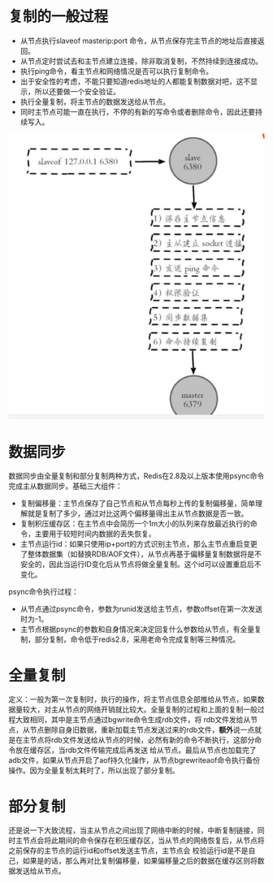 # 复制的一般过程  
- 从节点执行slaveof masterip:port 命令，从节点保存完主节点的地址后直接返回。  
- 从节点定时尝试去和主节点建立连接，除非取消复制，不然持续到连接成功。  
- 执行ping命令，看主节点和网络情况是否可以执行复制命令。  
- 出于安全性的考虑，不能只要知道redis地址的人都能复制数据对吧，这不显示，所以还要做一个安全验证。  
- 执行全量复制，将主节点的数据发送给从节点。  
- 同时主节点可能一直在执行，不停的有新的写命令或者删除命令，因此还要持续写入。  

![主从复制过程](https://github.com/781303842/Mainstudy/blob/master/ALLIMG/%E5%A4%8D%E5%88%B6%E8%BF%87%E7%A8%8B.png)  

# 数据同步  
数据同步由全量复制和部分复制两种方式，Redis在2.8及以上版本使用psync命令完成主从数据同步。基础三大组件：
- 复制偏移量：主节点保存了自己节点和从节点每秒上传的复制偏移量，简单理解就是复制了多少，通过对比这两个偏移量得出主从节点数据是否一致。  
- 复制积压缓存区：在主节点中会简历一个1m大小的队列来存放最近执行的命令，主要用于较短时间内数据的丢失恢复。
- 主节点运行id：如果只使用ip+port的方式识别主节点，那么主节点重启变更了整体数据集（如替换RDB/AOF文件），从节点再基于偏移量复制数据将是不安全的，因此当运行ID变化后从节点将做全量复制。这个id可以设置重启后不变化。

psync命令执行过程：  
- 从节点通过psync命令，参数为runid发送给主节点，参数offset在第一次发送时为-1。
- 主节点根据psync的参数和自身情况来决定回复什么参数给从节点，有全量复制，部分复制，命令低于redis2.8，采用老命令完成复制等三种情况。

# 全量复制  

定义：一般为第一次复制时，执行的操作，将主节点信息全部推给从节点，如果数据量较大，对主从节点的网络开销就比较大。全量复制的过程和上面的复制一般过程大致相同，其中是主节点通过bgwrite命令生成rdb文件，将
rdb文件发给从节点，从节点删除自身旧数据，重新加载主节点发送过来的rdb文件，**额外**说一点就是在主节点将rdb文件发送给从节点的时候，必然有新的命令不断执行，这部分命令放在缓存区，当rdb文件传输完成后再发送
给从节点。最后从节点也加载完了adb文件，如果从节点开启了aof持久化操作，从节点bgrewriteaof命令执行备份操作。因为全量复制太耗时了，所以出现了部分复制。



# 部分复制  

还是说一下大致流程，当主从节点之间出现了网络中断的时候，中断复制链接，同时主节点会将此期间的命令保存在积压缓存区，当从节点的网络恢复后，从节点将之前保存的主节点的运行id和offset发送主节点，主节点会
校验运行id是不是自己，如果是的话，那么再对比复制偏移量，如果偏移量之后的数据在缓存区则将数据发送给从节点。
